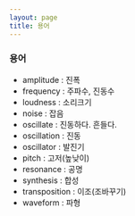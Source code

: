 ```yaml
---
layout: page
title: 용어
---
```


### 용어

- amplitude : 진폭
- frequency : 주파수, 진동수
- loudness : 소리크기
- noise : 잡음
- oscillate : 진동하다. 흔들다.
- oscillation : 진동
- oscillator : 발진기
- pitch : 고저(높낮이)
- resonance : 공명
- synthesis : 합성
- transposition : 이조(조바꾸기)
- waveform : 파형
